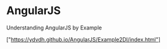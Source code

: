 # AngularJS
Understanding AngularJS by Example

["https://ydvdh.github.io/AngularJS/Example2DI/index.html"]
